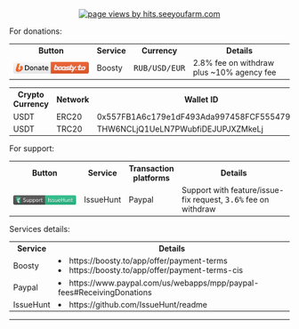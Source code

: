 
<p align="center">
  <a href="https://github.com/remittor/donate">
    <img src="https://hits.seeyoufarm.com/api/count/incr/badge.svg?url=https%3A%2F%2Fgithub.com%2Fremittor%2Fdonate&count_bg=%2379C83D&title_bg=%23555555&icon=&icon_color=%23E7E7E7&title=hits&edge_flat=false" valign="middle" alt="page views by hits.seeyoufarm.com" /></a>
</p>

For donations:

<table>
  <tr>
    <th>
      Button
    </th>
    <th>
      Service
    </th>
    <th>
      Currency
    </th>
    <th>
      Details
    </th>
  </tr>
  <tr>
    <td align="center">
      <a href="https://boosty.to/remittor"><img src="https://github.com/andry81-cache/gh-content-static-cache/raw/master/common/badges/donate/boosty-donate.svg" valign="middle" alt="boosty donate" /></a>
    </td>
    <td>
      Boosty
    </td>
    <td>
      <tt>RUB/USD/EUR</tt>
    </td>
    <td>
      2.8% fee on withdraw plus ~10% agency fee
    </td>
  </tr>
</table>

<table>
  <tr>
    <th>
      Crypto Currency
    </th>
    <th>
      Network
    </th>
    <th>
      Wallet ID
    </th>
  </tr>
  <tr>
    <td>
      USDT
    </td>
    <td>
      ERC20
    </td>
    <td>
      0x557FB1A6c179e1dF493Ada997458FCF555479B1A
    </td>
  </tr>
  <tr>
    <td>
      USDT
    </td>
    <td>
      TRC20
    </td>
    <td>
      THW6NCLjQ1UeLN7PWubfiDEJUPJXZMkeLj
    </td>
  </tr>
</table>

For support:

<table>
  <tr>
    <th>
      Button
    </th>
    <th>
      Service
    </th>
    <th>
      Transaction<br />platforms
    </th>
    <th>
      Details
    </th>
  </tr>
  <tr>
    <td align="center">
      <a href="https://oss.issuehunt.io/u/remittor"><img src="https://github.com/andry81-cache/gh-content-static-cache/raw/master/common/badges/support/issuehunt-support.svg" valign="middle" alt="issuehunt support" /></a>
    </td>
    <td>
      IssueHunt
    </td>
    <td>
      Paypal
    </td>
    <td>
      Support with feature/issue-fix request, <tt>3.6%</tt> fee on withdraw
    </td>
  </tr>
</table>

Services details:

<table>
  <tr>
    <th>
      Service
    </th>
    <th>
      Details
    </th>
  </tr>
  <tr>
    <td>
      Boosty
    </td>
    <td>
      <list>
        <li>https://boosty.to/app/offer/payment-terms</li>
        <li>https://boosty.to/app/offer/payment-terms-cis</li>
      </list>
    </td>
  </tr>
  <tr>
    <td>
      Paypal
    </td>
    <td>
      <list>
        <li>https://www.paypal.com/us/webapps/mpp/paypal-fees#ReceivingDonations</li>
      </list>
    </td>
  </tr>
  <tr>
    <td>
      IssueHunt
    </td>
    <td>
      <list>
        <li>https://github.com/IssueHunt/readme</li>
      </list>
    </td>
  </tr>
</table>

---
